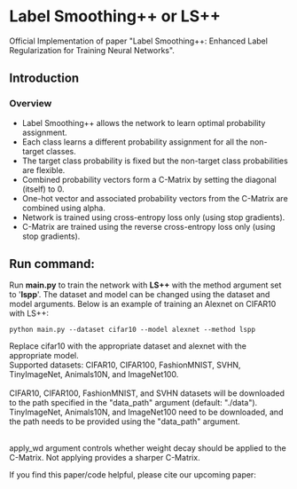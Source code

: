 # Label Smoothing++ or LS++
Official Implementation of paper "Label Smoothing++: Enhanced Label Regularization for Training Neural Networks". <br>

## Introduction
### Overview
- Label Smoothing++ allows the network to learn optimal probability assignment.
- Each class learns a different probability assignment for all the non-target classes.
- The target class probability is fixed but the non-target class probabilities are flexible.
- Combined probability vectors form a C-Matrix by setting the diagonal (itself) to 0.
- One-hot vector and associated probability vectors from the C-Matrix are combined using alpha.
- Network is trained using cross-entropy loss only (using stop gradients).
- C-Matrix are trained using the reverse cross-entropy loss only (using stop gradients).

## Run command:
Run <strong>main.py</strong> to train the network with <strong>LS++</strong> with the method argument set to '<strong>lspp</strong>'. The dataset and model can be changed using the dataset and model arguments. Below is an example of training an Alexnet on CIFAR10 with LS++:<br>
```
python main.py --dataset cifar10 --model alexnet --method lspp
```

Replace cifar10 with the appropriate dataset and alexnet with the appropriate model. <br>
Supported datasets: CIFAR10, CIFAR100, FashionMNIST, SVHN, TinyImageNet, Animals10N, and ImageNet100. <br><br>
CIFAR10, CIFAR100, FashionMNIST, and SVHN datasets will be downloaded to the path specified in the "data_path" argument (default: "./data").<br>
TinyImageNet, Animals10N, and ImageNet100 need to be downloaded, and the path needs to be provided using the "data_path" argument. 

<br>
apply_wd argument controls whether weight decay should be applied to the C-Matrix. Not applying provides a sharper C-Matrix.

If you find this paper/code helpful, please cite our upcoming paper:
```
```
